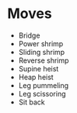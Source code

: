 # Moves

- Bridge
- Power shrimp
- Sliding shrimp
- Reverse shrimp
- Supine heist
- Heap heist
- Leg pummeling
- Leg scissoring
- Sit back
